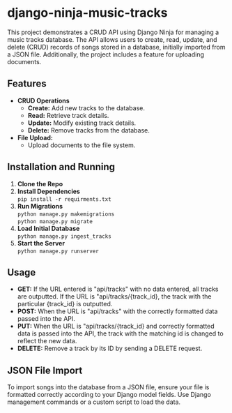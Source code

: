 # django-ninja-music-tracks

This project demonstrates a CRUD API using Django Ninja for managing a music tracks database. The API allows users to create, read, update, and delete (CRUD) records of songs stored in a database, initially imported from a JSON file. Additionally, the project includes a feature for uploading documents.

## Features
* **CRUD Operations**
    * **Create:** Add new tracks to the database. 
    * **Read:** Retrieve track details. 
    * **Update:** Modify existing track details. 
    * **Delete:** Remove tracks from the database.
* **File Upload:**
    * Upload documents to the file system.

## Installation and Running
1. **Clone the Repo**
2. **Install Dependencies** \
```pip install -r requirments.txt```
3. **Run Migrations** \
```python manage.py makemigrations``` \
```python manage.py migrate``` 
4. **Load Initial Database** \
```python manage.py ingest_tracks```
5. **Start the Server** \
```python manage.py runserver```

## Usage
* **GET:** If the URL entered is "api/tracks" with no data entered, all tracks are outputted. If the URL is "api/tracks/{track_id}, the track with the particular {track_id} is outputted.
* **POST:** When the URL is "api/tracks" with the correctly formatted data passed into the API.
* **PUT:** When the URL is "api/tracks/{track_id} and correctly formatted data is passed into the API, the track with the matching id is changed to reflect the new data.
* **DELETE:** Remove a track by its ID by sending a DELETE request.

## JSON File Import
To import songs into the database from a JSON file, ensure your file is formatted correctly according to your Django model fields. Use Django management commands or a custom script to load the data.